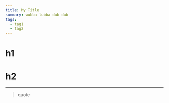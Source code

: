 ```yaml
---
title: My Title
summary: wubba lubba dub dub
tags:
  - tag1
  - tag2
---
```


# h1

# h2

---

> quote